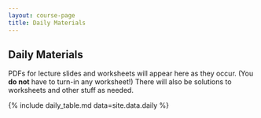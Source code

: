 ```yaml
---
layout: course-page
title: Daily Materials
---
```


## Daily Materials

PDFs for lecture slides and worksheets will appear here as they occur.  (You **do not** have to turn-in any worksheet!)  There will also be solutions to worksheets and other stuff as needed.

{% include daily_table.md  data=site.data.daily %}

<div style="padding-bottom: 100px"></div>
